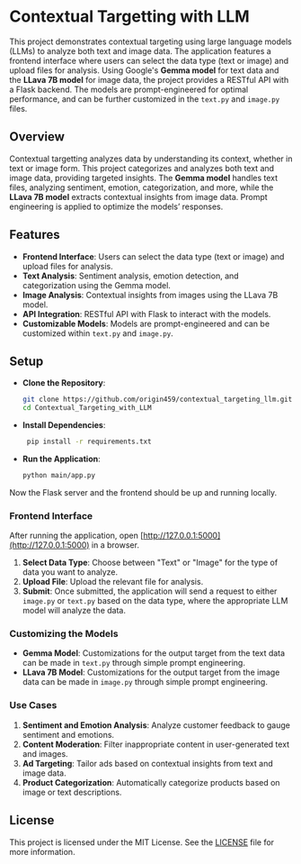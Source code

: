 # Contextual Targetting with LLM

This project demonstrates contextual targeting using large language models (LLMs) to analyze both text and image data. The application features a frontend interface where users can select the data type (text or image) and upload files for analysis. Using Google's **Gemma model** for text data and the **LLava 7B model** for image data, the project provides a RESTful API with a Flask backend. The models are prompt-engineered for optimal performance, and can be further customized in the `text.py` and `image.py` files.

## Overview

Contextual targetting analyzes data by understanding its context, whether in text or image form. This project categorizes and analyzes both text and image data, providing targeted insights. The **Gemma model** handles text files, analyzing sentiment, emotion, categorization, and more, while the **LLava 7B model** extracts contextual insights from image data. Prompt engineering is applied to optimize the models’ responses.

## Features

- **Frontend Interface**: Users can select the data type (text or image) and upload files for analysis.
- **Text Analysis**: Sentiment analysis, emotion detection, and categorization using the Gemma model.
- **Image Analysis**: Contextual insights from images using the LLava 7B model.
- **API Integration**: RESTful API with Flask to interact with the models.
- **Customizable Models**: Models are prompt-engineered and can be customized within `text.py` and `image.py`.

## Setup
- **Clone the Repository**:
   ```bash
   git clone https://github.com/origin459/contextual_targeting_llm.git
   cd Contextual_Targeting_with_LLM
   ```
- **Install Dependencies**:
  ```bash
   pip install -r requirements.txt 
  ```
- **Run the Application**:
  ```bash
  python main/app.py
  ```
Now the Flask server and the frontend should be up and running locally.

### Frontend Interface

After running the application, open [http://127.0.0.1:5000](http://127.0.0.1:5000) in a browser. 
1. **Select Data Type**: Choose between "Text" or "Image" for the type of data you want to analyze.
2. **Upload File**: Upload the relevant file for analysis.
3. **Submit**: Once submitted, the application will send a request to either `image.py` or `text.py` based on the data type, where the appropriate LLM model will analyze the data.

### Customizing the Models

- **Gemma Model**: Customizations for the output target from the text data can be made in `text.py` through simple prompt engineering.
- **LLava 7B Model**: Customizations for the output target from the image data can be made in `image.py` through simple prompt engineering.

 ### Use Cases

1. **Sentiment and Emotion Analysis**: Analyze customer feedback to gauge sentiment and emotions.
2. **Content Moderation**: Filter inappropriate content in user-generated text and images.
3. **Ad Targeting**: Tailor ads based on contextual insights from text and image data.
4. **Product Categorization**: Automatically categorize products based on image or text descriptions.
   
## License

This project is licensed under the MIT License. See the [LICENSE](LICENSE) file for more information.

